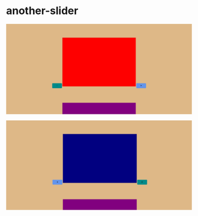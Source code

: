# another-slider

![another-slider](https://github.com/fullnamemillie/another-slider/blob/main/another-slider.jpg)

![another-slider](https://github.com/fullnamemillie/another-slider/blob/main/another-slider-2.jpg)
